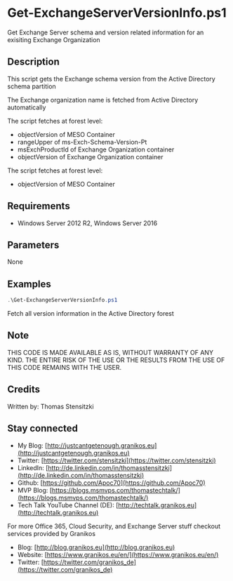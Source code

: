 # Get-ExchangeServerVersionInfo.ps1

Get Exchange Server schema and version related information for an exisiting Exchange Organization

## Description

This script gets the Exchange schema version from the Active Directory schema partition

The Exchange organization name is fetched from Active Directory automatically

The script fetches at forest level:

- objectVersion of MESO Container
- rangeUpper of ms-Exch-Schema-Version-Pt
- msExchProductId of Exchange Organization container
- objectVersion of Exchange Organization container

The script fetches at forest level:

- objectVersion of MESO Container

## Requirements

- Windows Server 2012 R2, Windows Server 2016

## Parameters

None

## Examples

``` PowerShell
.\Get-ExchangeServerVersionInfo.ps1
```

Fetch all version information in the Active Directory forest

## Note

THIS CODE IS MADE AVAILABLE AS IS, WITHOUT WARRANTY OF ANY KIND. THE ENTIRE
RISK OF THE USE OR THE RESULTS FROM THE USE OF THIS CODE REMAINS WITH THE USER.

## Credits

Written by: Thomas Stensitzki

## Stay connected

- My Blog: [http://justcantgetenough.granikos.eu](http://justcantgetenough.granikos.eu)
- Twitter: [https://twitter.com/stensitzki](https://twitter.com/stensitzki)
- LinkedIn: [http://de.linkedin.com/in/thomasstensitzki](http://de.linkedin.com/in/thomasstensitzki)
- Github: [https://github.com/Apoc70](https://github.com/Apoc70)
- MVP Blog: [https://blogs.msmvps.com/thomastechtalk/](https://blogs.msmvps.com/thomastechtalk/)
- Tech Talk YouTube Channel (DE): [http://techtalk.granikos.eu](http://techtalk.granikos.eu)

For more Office 365, Cloud Security, and Exchange Server stuff checkout services provided by Granikos

- Blog: [http://blog.granikos.eu](http://blog.granikos.eu)
- Website: [https://www.granikos.eu/en/](https://www.granikos.eu/en/)
- Twitter: [https://twitter.com/granikos_de](https://twitter.com/granikos_de)